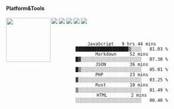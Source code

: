 #### Platform&Tools

[![](https://img.shields.io/badge/-NPM-cb3837?style=flat-square&logo=npm&logoColor=white)](https://npmjs.com/)
[![](https://img.shields.io/badge/PHP-777BB4?style=flat-square&logo=php&logoColor=white)](https://nodejs.org/)
[![](https://img.shields.io/badge/Julia-9558B2?style=flat-square&logo=julia&logoColor=white)](https://nodejs.org/)
<img src="https://images-wixmp-ed30a86b8c4ca887773594c2.wixmp.com/f/27af4386-b991-49a8-9fb6-a64c2d5587bf/ddlzipl-566f5556-9091-41e6-9240-cd0db5274b33.gif?token=eyJ0eXAiOiJKV1QiLCJhbGciOiJIUzI1NiJ9.eyJzdWIiOiJ1cm46YXBwOjdlMGQxODg5ODIyNjQzNzNhNWYwZDQxNWVhMGQyNmUwIiwiaXNzIjoidXJuOmFwcDo3ZTBkMTg4OTgyMjY0MzczYTVmMGQ0MTVlYTBkMjZlMCIsIm9iaiI6W1t7InBhdGgiOiJcL2ZcLzI3YWY0Mzg2LWI5OTEtNDlhOC05ZmI2LWE2NGMyZDU1ODdiZlwvZGRsemlwbC01NjZmNTU1Ni05MDkxLTQxZTYtOTI0MC1jZDBkYjUyNzRiMzMuZ2lmIn1dXSwiYXVkIjpbInVybjpzZXJ2aWNlOmZpbGUuZG93bmxvYWQiXX0.xWPEtrl5yX-qrTP2YxIZc4ChyDfO0EY8pRksSEMN6hE" width="120" align="left">
[![](https://img.shields.io/badge/-Node.js-43853d?style=flat-square&logo=node.js&logoColor=ffffff)](https://nodejs.org/)
[![](https://img.shields.io/badge/Visual_Studio_Code-0078D4?style=flat-square&logo=visual%20studio%20code&logoColor=white)](https://nodejs.org/)

<center>

               
                       
                                             


&nbsp;&nbsp;     &nbsp;&nbsp;    &nbsp;&nbsp;   &nbsp;&nbsp;
 
<!--START_SECTION:waka-->

```text
JavaScript   9 hrs 44 mins   ████████████████████▒░░░░   81.03 %
Markdown     52 mins         █▓░░░░░░░░░░░░░░░░░░░░░░░   07.30 %
JSON         36 mins         █▒░░░░░░░░░░░░░░░░░░░░░░░   05.01 %
PHP          23 mins         ▓░░░░░░░░░░░░░░░░░░░░░░░░   03.25 %
Rust         10 mins         ▒░░░░░░░░░░░░░░░░░░░░░░░░   01.49 %
HTML         2 mins          ░░░░░░░░░░░░░░░░░░░░░░░░░   00.40 %
```

<!--END_SECTION:waka-->
